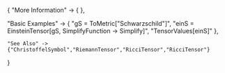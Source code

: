 {
  "More Information" -> {
  },

  "Basic Examples" -> {
    "gS = ToMetric[\"Schwarzschild\"]",
    "einS = EinsteinTensor[gS, SimplifyFunction -> Simplify]",
    "TensorValues[einS]"
    },

    "See Also" ->
    {"ChristoffelSymbol","RiemannTensor","RicciTensor","RicciTensor"}

}
